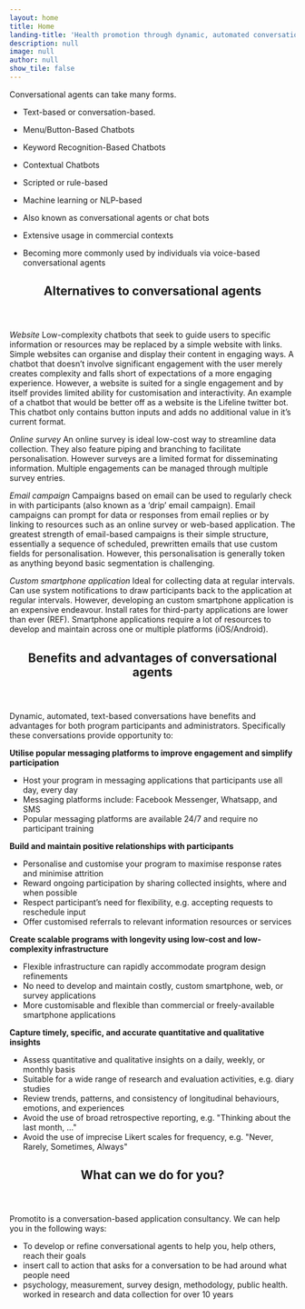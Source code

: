 ```yaml
---
layout: home
title: Home
landing-title: 'Health promotion through dynamic, automated conversations'
description: null
image: null
author: null
show_tile: false
---
```



Conversational agents can take many forms.

- Text-based or conversation-based.

- Menu/Button-Based Chatbots
- Keyword Recognition-Based Chatbots
- Contextual Chatbots

- Scripted or rule-based
- Machine learning or NLP-based

- Also known as conversational agents or chat bots
- Extensive usage in commercial contexts
- Becoming more commonly used by individuals via voice-based conversational agents

<div id="main">
	<div>
		<header class="major">
			<h2>Alternatives to conversational agents</h2>
		</header>
	</div>
</div>

_Website_
Low-complexity chatbots that seek to guide users to specific information or resources may be replaced by a simple website with links. Simple websites can organise and display their content in engaging ways. A chatbot that doesn’t involve significant engagement with the user merely creates complexity and falls short of expectations of a more engaging experience. However, a website is suited for a single engagement and by itself provides limited ability for customisation and interactivity. An example of a chatbot that would be better off as a website is the Lifeline twitter bot. This chatbot only contains button inputs and adds no additional value in it’s current format.

_Online survey_
An online survey is ideal low-cost way to streamline data collection. They also feature piping and branching to facilitate personalisation. However surveys are a limited format for disseminating information. Multiple engagements can be managed through multiple survey entries.

_Email campaign_
Campaigns based on email can be used to regularly check in with participants (also known as a ‘drip’ email campaign). Email campaigns can prompt for data or responses from email replies or by linking to resources such as an online survey or web-based application. The greatest strength of email-based campaigns is their simple structure, essentially  a sequence of scheduled, prewritten emails that use custom fields for personalisation. However, this personalisation is generally token as anything beyond basic segmentation is challenging.

_Custom smartphone application_
Ideal for collecting data at regular intervals. Can use system notifications to draw participants back to the application at regular intervals. However, developing an custom smartphone application is an expensive endeavour. Install rates for third-party applications are lower than ever (REF). Smartphone applications require a lot of resources to develop and maintain across one or multiple platforms (iOS/Android).

<div id="main">
	<div>
		<header class="major">
			<h2>Benefits and advantages of conversational agents</h2>
		</header>
	</div>
</div>

Dynamic, automated, text-based conversations have benefits and advantages for both program participants and administrators. Specifically these conversations provide opportunity to:

__Utilise popular messaging platforms to improve engagement and simplify participation__
- Host your program in messaging applications that participants use all day, every day
- Messaging platforms include: Facebook Messenger, Whatsapp, and SMS
- Popular messaging platforms are available 24/7 and require no participant training

__Build and maintain positive relationships with participants__
- Personalise and customise your program to maximise response rates and minimise attrition
- Reward ongoing participation by sharing collected insights, where and when possible
- Respect participant’s need for flexibility, e.g. accepting requests to reschedule input
- Offer customised referrals to relevant information resources or services

__Create scalable programs with longevity using low-cost and low-complexity infrastructure__
- Flexible infrastructure can rapidly accommodate program design refinements
- No need to develop and maintain costly, custom smartphone, web, or survey applications
- More customisable and flexible than commercial or freely-available smartphone applications

__Capture timely, specific, and accurate quantitative and qualitative insights__
- Assess quantitative and qualitative insights on a daily, weekly, or monthly basis
- Suitable for a wide range of research and evaluation activities, e.g. diary studies
- Review trends, patterns, and consistency of longitudinal behaviours, emotions, and experiences
- Avoid the use of broad retrospective reporting, e.g. "Thinking about the last month, ..."
- Avoid the use of imprecise Likert scales for frequency, e.g. "Never, Rarely, Sometimes, Always"

<div id="main">
	<div>
		<header class="major">
			<h2>What can we do for you?</h2>
		</header>
	</div>
</div>

Promotito is a conversation-based application consultancy. We can help you in the following ways:

- To develop or refine conversational agents to help you, help others, reach their goals
- insert call to action that asks for a conversation to be had around what people need
- psychology, measurement, survey design, methodology, public health. worked in research and data collection for over 10 years
 